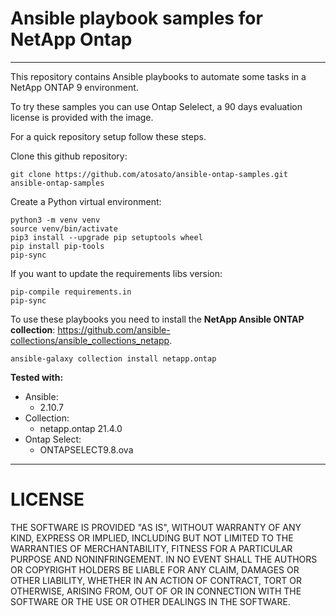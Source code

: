 # Ansible playbook samples for NetApp Ontap
----
This repository contains Ansible playbooks to automate some tasks in a NetApp ONTAP 9 environment.

To try these samples you can use Ontap Selelect, a 90 days evaluation license is provided with the image.

For a quick repository setup follow these steps.

Clone this github repository:
```
git clone https://github.com/atosato/ansible-ontap-samples.git ansible-ontap-samples
```

Create a Python virtual environment:
```
python3 -m venv venv
source venv/bin/activate
pip3 install --upgrade pip setuptools wheel
pip install pip-tools
pip-sync
```
If you want to update the requirements libs version:
```
pip-compile requirements.in
pip-sync
```

To use these playbooks you need to install the **NetApp Ansible ONTAP collection**: <link>https://github.com/ansible-collections/ansible_collections_netapp</link>.
```
ansible-galaxy collection install netapp.ontap
```

**Tested with:**
 - Ansible:
    * 2.10.7
 - Collection:
    * netapp.ontap 21.4.0
 - Ontap Select:
    * ONTAPSELECT9.8.ova


----
# LICENSE
THE SOFTWARE IS PROVIDED "AS IS", WITHOUT WARRANTY OF ANY KIND, EXPRESS OR IMPLIED, INCLUDING BUT NOT LIMITED TO THE WARRANTIES OF MERCHANTABILITY, FITNESS FOR A PARTICULAR PURPOSE AND NONINFRINGEMENT. IN NO EVENT SHALL THE AUTHORS OR COPYRIGHT HOLDERS BE LIABLE FOR ANY CLAIM, DAMAGES OR OTHER LIABILITY, WHETHER IN AN ACTION OF CONTRACT, TORT OR OTHERWISE, ARISING FROM, OUT OF OR IN CONNECTION WITH THE SOFTWARE OR THE USE OR OTHER DEALINGS IN THE SOFTWARE.
